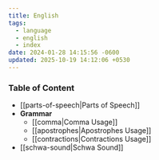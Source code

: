 ```yaml
---
title: English
tags:
  - language
  - english
  - index
date: 2024-01-28 14:15:56 -0600
updated: 2025-10-19 14:12:06 +0530
---
```


### Table of Content

* [[parts-of-speech|Parts of Speech]]
* **Grammar**
	* [[comma|Comma Usage]]
	* [[apostrophes|Apostrophes Usage]]
	* [[contractions|Contractions Usage]]
* [[schwa-sound|Schwa Sound]]
